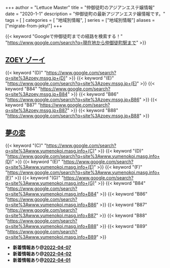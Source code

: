 +++
author = "Lettuce Master"
title = "仲御徒町のアジアンエステ嬢情報"
date = "2020-1-1"
description = "仲御徒町の最新アジアンエステ嬢情報です。"
tags = [
]
categories = [
    "地域別情報",
]
series = ["地域別情報"]
aliases = ["migrate-from-jekyl"]
+++

{{< keyword "Googleで仲御徒町までの経路を検索する！" "https://www.google.com/search?q=現在地から仲御徒町駅まで" >}}

## [ZOEY ゾーイ](http://zoey.mssg.jp/)
{{< keyword "(D)" "https://www.google.com/search?q=site%3Azoey.mssg.jp+(D)" >}} {{< keyword "(E)" "https://www.google.com/search?q=site%3Azoey.mssg.jp+(E)" >}} {{< keyword "B84" "https://www.google.com/search?q=site%3Azoey.mssg.jp+B84" >}} {{< keyword "B86" "https://www.google.com/search?q=site%3Azoey.mssg.jp+B86" >}} {{< keyword "B87" "https://www.google.com/search?q=site%3Azoey.mssg.jp+B87" >}} {{< keyword "B88" "https://www.google.com/search?q=site%3Azoey.mssg.jp+B88" >}} 

## [夢の恋](http://www.yumenokoi.masg.info/)
{{< keyword "(C)" "https://www.google.com/search?q=site%3Awww.yumenokoi.masg.info+(C)" >}} {{< keyword "(D)" "https://www.google.com/search?q=site%3Awww.yumenokoi.masg.info+(D)" >}} {{< keyword "(E)" "https://www.google.com/search?q=site%3Awww.yumenokoi.masg.info+(E)" >}} {{< keyword "(F)" "https://www.google.com/search?q=site%3Awww.yumenokoi.masg.info+(F)" >}} {{< keyword "(G)" "https://www.google.com/search?q=site%3Awww.yumenokoi.masg.info+(G)" >}} {{< keyword "B84" "https://www.google.com/search?q=site%3Awww.yumenokoi.masg.info+B84" >}} {{< keyword "B86" "https://www.google.com/search?q=site%3Awww.yumenokoi.masg.info+B86" >}} {{< keyword "B87" "https://www.google.com/search?q=site%3Awww.yumenokoi.masg.info+B87" >}} {{< keyword "B88" "https://www.google.com/search?q=site%3Awww.yumenokoi.masg.info+B88" >}} {{< keyword "B89" "https://www.google.com/search?q=site%3Awww.yumenokoi.masg.info+B89" >}} 

- **新着情報あり@[2022-04-07](/post/2022-04-07)**
- **新着情報あり@[2022-04-02](/post/2022-04-02)**
- **新着情報あり@[2022-04-01](/post/2022-04-01)**
